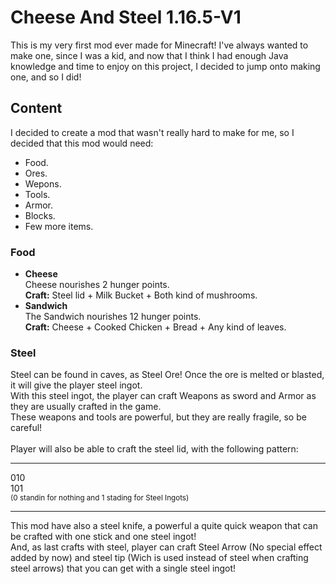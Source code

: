 # Cheese And Steel 1.16.5-V1 
This is my very first mod ever made for Minecraft!
I've always wanted to make one, since I was a kid, and now that I think I had enough Java knowledge and time to enjoy on this project, I decided to jump onto making one, and so I did!

## Content
I decided to create a mod that wasn't really hard to make for me, so I decided that this mod would need:
<ul>
  <li>Food.</li>
  <li>Ores.</li>
  <li>Wepons.</li>
  <li>Tools.</li>
  <li>Armor.</li>
  <li>Blocks.</li>
  <li>Few more items.</li>
</ul>

### Food
<ul>
<li><b>Cheese</b></li>
Cheese nourishes 2 hunger points.<br>
<b>Craft:</b> Steel lid + Milk Bucket + Both kind of mushrooms.<br>
<li><b>Sandwich</b></li>
The Sandwich nourishes 12 hunger points.<br>
<b>Craft:</b> Cheese + Cooked Chicken + Bread + Any kind of leaves.<br>
</ul>

### Steel
Steel can be found in caves, as Steel Ore!
Once the ore is melted or blasted, it will give the player steel ingot.<br>
With this steel ingot, the player can craft Weapons as sword and Armor as they are usually crafted in the game.<br>
These weapons and tools are powerful, but they are really fragile, so be careful!<br><br>
Player will also be able to craft the steel lid, with the following pattern:
<hr>
010<br>
101<br>
<sup>(0 standin for nothing and 1 stading for Steel Ingots)</sup>
<hr>
This mod have also a steel knife, a powerful a quite quick weapon that can be crafted with one stick and one steel ingot!<br>
And, as last crafts with steel, player can craft Steel Arrow (No special effect added by now) and steel tip (Wich is used instead of steel when crafting steel arrows) that you can get with a single steel ingot!
